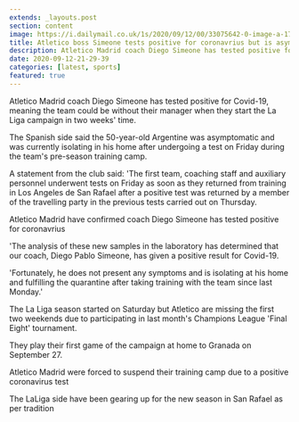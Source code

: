 ```yaml
---
extends: _layouts.post
section: content
image: https://i.dailymail.co.uk/1s/2020/09/12/00/33075642-0-image-a-179_1599866611118.jpg 
title: Atletico boss Simeone tests positive for coronavrius but is asymptomatic and will quarantine at home 
description: Atletico Madrid coach Diego Simeone has tested positive for Covid-19, meaning the team could be without their manager when they start the La Liga campaign in two weeks time. 
date: 2020-09-12-21-29-39 
categories: [latest, sports] 
featured: true 
--- 
```

Atletico Madrid coach Diego Simeone has tested positive for Covid-19, meaning the team could be without their manager when they start the La Liga campaign in two weeks' time.

The Spanish side said the 50-year-old Argentine was asymptomatic and was currently isolating in his home after undergoing a test on Friday during the team's pre-season training camp. 

A statement from the club said: 'The first team, coaching staff and auxiliary personnel underwent tests on Friday as soon as they returned from training in Los Angeles de San Rafael after a positive test was returned by a member of the travelling party in the previous tests carried out on Thursday. 

 

Atletico Madrid have confirmed coach Diego Simeone has tested positive for coronavrius

'The analysis of these new samples in the laboratory has determined that our coach, Diego Pablo Simeone, has given a positive result for Covid-19.

'Fortunately, he does not present any symptoms and is isolating at his home and fulfilling the quarantine after taking training with the team since last Monday.'

The La Liga season started on Saturday but Atletico are missing the first two weekends due to participating in last month's Champions League 'Final Eight' tournament.

They play their first game of the campaign at home to Granada on September 27.

Atletico Madrid were forced to suspend their training camp due to a positive coronavirus test

The LaLiga side have been gearing up for the new season in San Rafael as per tradition


